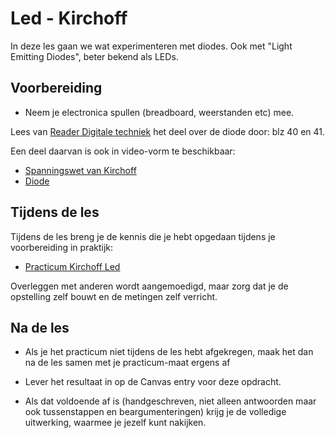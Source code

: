 # Led - Kirchoff

In deze les gaan we wat experimenteren met diodes. Ook met "Light Emitting Diodes", beter bekend als LEDs.

## Voorbereiding

- Neem je electronica spullen (breadboard, weerstanden etc) mee.   

Lees van [Reader Digitale techniek](https://github.com/HU-TI-DEV/TI-S2/blob/main/hardware-interfacing/pdfs/reader-dit.pdf) het deel over de diode door: blz 40 en 41.

Een deel daarvan is ook in video-vorm te beschikbaar:
- [Spanningswet van Kirchoff](https://www.youtube.com/watch?v=OXv0qSWrKLg)
- [Diode](https://www.youtube.com/watch?v=H45FKcw6Li0)

## Tijdens de les

Tijdens de les breng je de kennis die je hebt opgedaan tijdens je voorbereiding in praktijk:

- [Practicum Kirchoff Led](../hardware-interfacing/basis-elektronica/kirchoff-led/practicum-kirchoff-led.md) 

Overleggen met anderen wordt aangemoedigd, maar zorg dat je de opstelling zelf bouwt en de metingen zelf verricht.
  
## Na de les

- Als je het practicum niet tijdens de les hebt afgekregen, maak het dan na de les samen met je practicum-maat ergens af

- Lever het resultaat in op de Canvas entry voor deze opdracht. 

- Als dat voldoende af is (handgeschreven, niet alleen antwoorden maar ook tussenstappen en beargumenteringen) krijg je de volledige uitwerking, waarmee je jezelf kunt nakijken.